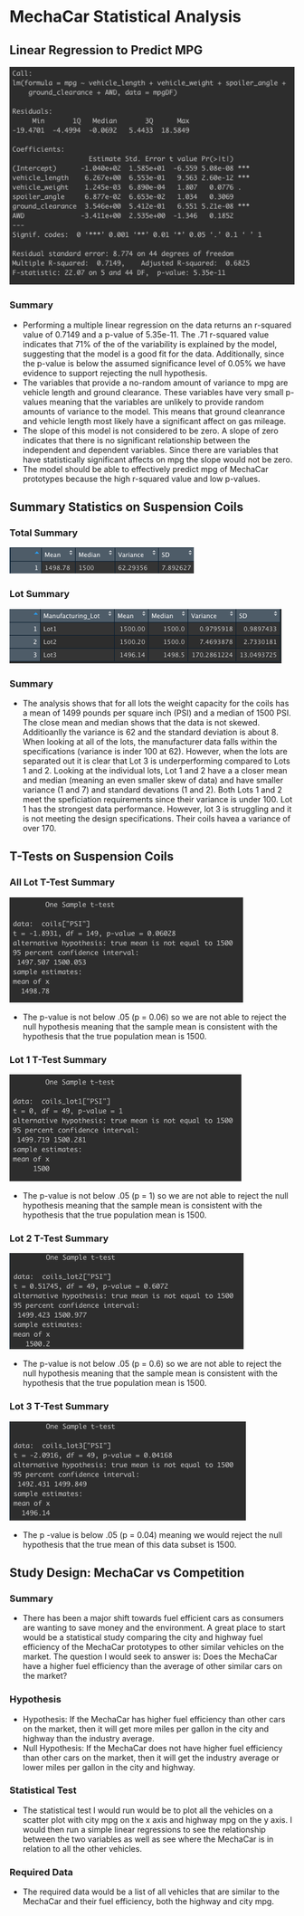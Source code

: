 # MechaCar Statistical Analysis

## Linear Regression to Predict MPG
![Regression](Resources/d1_screenshot.png)

### Summary
- Performing a multiple linear regression on the data returns an r-squared value of 0.7149 and a p-value of 5.35e-11. The .71 r-squared value indicates that 71% of the of the variability is explained by the model, suggesting that the model is a good fit for the data. Additionally, since the p-value is below the assumed significance level of 0.05% we have evidence to support rejecting the null hypothesis.
- The variables that provide a no-random amount of variance to mpg are vehicle length and ground clearance. These variables have very small p-values meaning that the variables are unlikely to provide random amounts of variance to the model. This means that ground cleanrance and vehicle length most likely have a significant affect on gas mileage.
- The slope of this model is not considered to be zero. A slope of zero indicates that there is no significant relationship between the independent and dependent variables. Since there are variables that have statistically significant affects on mpg the slope would not be zero.
- The model should be able to effectively predict mpg of MechaCar prototypes because the high r-squared value and low p-values.

## Summary Statistics on Suspension Coils
### Total Summary
![Total Summary](Resources/total_summary.png)
### Lot Summary
![Lot Summary](Resources/lot_summary.png)
### Summary
- The analysis shows that for all lots the weight capacity for the coils has a mean of 1499 pounds per square inch (PSI) and a median of 1500 PSI. The close mean and median shows that the data is not skewed. Additioanlly the variance is 62 and the standard deviation is about 8. When looking at all of the lots, the manufacturer data falls within the specifications (variance is inder 100 at 62). However, when the lots are separated out it is clear that Lot 3 is underperforming compared to Lots 1 and 2. Looking at the individual lots, Lot 1 and 2 have a a closer mean and median (meaning an even smaller skew of data) and have smaller variance (1 and 7) and standard devations (1 and 2). Both Lots 1 and 2 meet the speficiation requirements since their variance is under 100. Lot 1 has the strongest data performance. However, lot 3 is struggling and it is not meeting the design specifications. Their coils havea a variance of over 170.

## T-Tests on Suspension Coils
### All Lot T-Test Summary
![All Lot T-Test](Resources/total_t.png)
- The p-value is not below .05 (p = 0.06) so we are not able to reject the null hypothesis meaning that the sample mean is consistent with the hypothesis that the true population mean is 1500.

### Lot 1 T-Test Summary
![Lot 1 T-Test](Resources/lot1_t.png)
- The p-value is not below .05 (p = 1) so we are not able to reject the null hypothesis meaning that the sample mean is consistent with the hypothesis that the true population mean is 1500.
### Lot 2 T-Test Summary
![Lot 2 T-Test](Resources/lot2_t.png)
- The p-value is not below .05 (p = 0.6) so we are not able to reject the null hypothesis meaning that the sample mean is consistent with the hypothesis that the true population mean is 1500.
### Lot 3 T-Test Summary
![Lot 3 T-Test](Resources/lot3_t.png)
- The p -value is below .05 (p = 0.04) meaning we would reject the null hypothesis that the true mean of this data subset is 1500.

## Study Design: MechaCar vs Competition
### Summary
- There has been a major shift towards fuel efficient cars as consumers are wanting to save money and the environment. A great place to start would be a statistical study comparing the city and highway fuel efficiency of the MechaCar prototypes to other similar vehicles on the market. The question I would seek to answer is: Does the MechaCar have a higher fuel efficiency than the average of other similar cars on the market?

### Hypothesis
- Hypothesis: If the MechaCar has higher fuel efficiency than other cars on the market, then it will get more miles per gallon in the city and highway than the industry average.
- Null Hypothesis: If the MechaCar does not have higher fuel efficiency than other cars on the market, then it will get the industry average or lower miles per gallon in the city and highway.

### Statistical Test
- The statistical test I would run would be to plot all the vehicles on a scatter plot with city mpg on the x axis and highway mpg on the y axis. I would then run a simple linear regressions to see the relationship between the two variables as well as see where the MechaCar is in relation to all the other vehicles.

### Required Data
- The required data would be a list of all vehicles that are similar to the MechaCar and their fuel efficiency, both the highway and city mpg.

